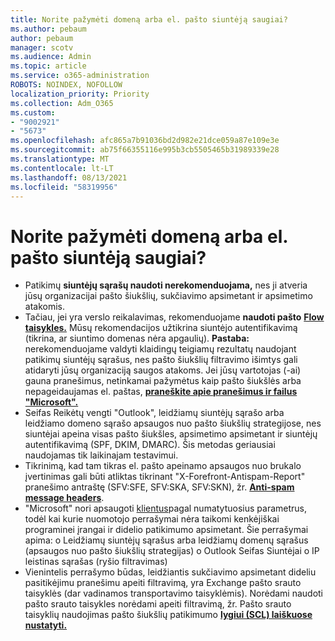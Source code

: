 ```yaml
---
title: Norite pažymėti domeną arba el. pašto siuntėją saugiai?
ms.author: pebaum
author: pebaum
manager: scotv
ms.audience: Admin
ms.topic: article
ms.service: o365-administration
ROBOTS: NOINDEX, NOFOLLOW
localization_priority: Priority
ms.collection: Adm_O365
ms.custom:
- "9002921"
- "5673"
ms.openlocfilehash: afc865a7b91036bd2d982e21dce059a87e109e3e
ms.sourcegitcommit: ab75f66355116e995b3cb5505465b31989339e28
ms.translationtype: MT
ms.contentlocale: lt-LT
ms.lasthandoff: 08/13/2021
ms.locfileid: "58319956"
---
```

# <a name="need-to-mark-a-domain-or-email-sender-safe"></a>Norite pažymėti domeną arba el. pašto siuntėją saugiai?

- Patikimų **siuntėjų sąrašų naudoti nerekomenduojama,** nes ji atveria jūsų organizacijai pašto šiukšlių, sukčiavimo apsimetant ir apsimetimo atakomis.
- Tačiau, jei yra verslo reikalavimas, rekomenduojame **naudoti pašto** **[Flow taisykles.](https://docs.microsoft.com/microsoft-365/security/office-365-security/create-safe-sender-lists-in-office-365?view=o365-worldwide#recommended-use-mail-flow-rules)** Mūsų rekomendacijos užtikrina siuntėjo autentifikavimą (tikrina, ar siuntimo domenas nėra apgaulių). 
    **Pastaba:** nerekomenduojame valdyti klaidingų teigiamų rezultatų naudojant patikimų siuntėjų sąrašus, nes pašto šiukšlių filtravimo išimtys gali atidaryti jūsų organizaciją saugos atakoms. Jei jūsų vartotojas (-ai) gauna pranešimus, netinkamai pažymėtus kaip pašto šiukšlės arba nepageidaujamas el. paštas, **[praneškite apie pranešimus ir failus "Microsoft".](https://protection.office.com/reportsubmission)**
- Seifas Reikėtų vengti "Outlook", leidžiamų siuntėjų sąrašo arba leidžiamo  domeno sąrašo apsaugos nuo pašto šiukšlių strategijose, nes siuntėjai apeina visas pašto šiukšles, apsimetimo apsimetant ir siuntėjų autentifikavimą (SPF, DKIM, DMARC). Šis metodas geriausiai naudojamas tik laikinajam testavimui.
- Tikrinimą, kad tam tikras el. pašto apeinamo apsaugos nuo brukalo įvertinimas gali būti atliktas tikrinant "X-Forefront-Antispam-Report" pranešimo antraštę (SFV:SFE, SFV:SKA, SFV:SKN), žr. **[Anti-spam message headers](https://docs.microsoft.com/microsoft-365/security/office-365-security/anti-spam-message-headers)**.
- "Microsoft" nori apsaugoti [klientus](https://docs.microsoft.com/microsoft-365/security/office-365-security/secure-by-default#exceptions)pagal numatytuosius parametrus, todėl kai kurie nuomotojo perrašymai nėra taikomi kenkėjiškai programinei įrangai ir didelio patikimumo apsimetant. Šie perrašymai apima: o Leidžiamų siuntėjų sąrašus arba leidžiamų domenų sąrašus (apsaugos nuo pašto šiukšlių strategijas) o Outlook Seifas Siuntėjai o IP leistinas sąrašas (ryšio filtravimas) 
- Vienintelis perrašymo būdas, leidžiantis sukčiavimo apsimetant dideliu pasitikėjimu pranešimu apeiti filtravimą, yra Exchange pašto srauto taisyklės (dar vadinamos transportavimo taisyklėmis). Norėdami naudoti pašto srauto taisykles norėdami apeiti filtravimą, žr. Pašto srauto taisyklių naudojimas pašto šiukšlių patikimumo **[lygiui (SCL) laiškuose nustatyti.](https://docs.microsoft.com/microsoft-365/security/office-365-security/use-mail-flow-rules-to-set-the-spam-confidence-level-scl-in-messages)**